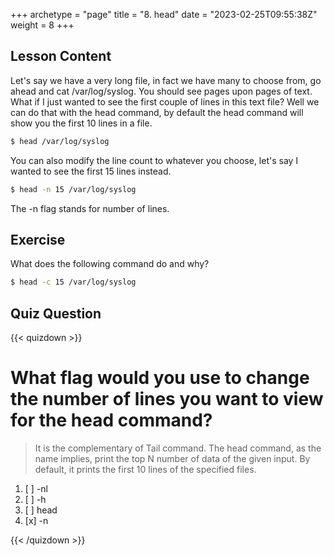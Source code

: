 +++
archetype = "page"
title = "8. head"
date = "2023-02-25T09:55:38Z"
weight = 8
+++

## Lesson Content

Let's say we have a very long file, in fact we have many to choose from, go ahead and cat /var/log/syslog. You should see pages upon pages of text. What if I just wanted to see the first couple of lines in this text file? Well we can do that with the head command, by default the head command will show you the first 10 lines in a file.

```bash
$ head /var/log/syslog
```

You can also modify the line count to whatever you choose, let's say I wanted to see the first 15 lines instead. 

```bash
$ head -n 15 /var/log/syslog
```

The -n flag stands for number of lines. 

## Exercise

What does the following command do and why? 

```bash
$ head -c 15 /var/log/syslog
```

## Quiz Question

{{< quizdown >}}

# What flag would you use to change the number of lines you want to view for the head command?

> It is the complementary of Tail command. The head command, as the name implies, print the top N number of data of the given input. By default, it prints the first 10 lines of the specified files. 

1. [ ] -nl
2. [ ] -h
3. [ ] head
4. [x] -n

{{< /quizdown >}}
